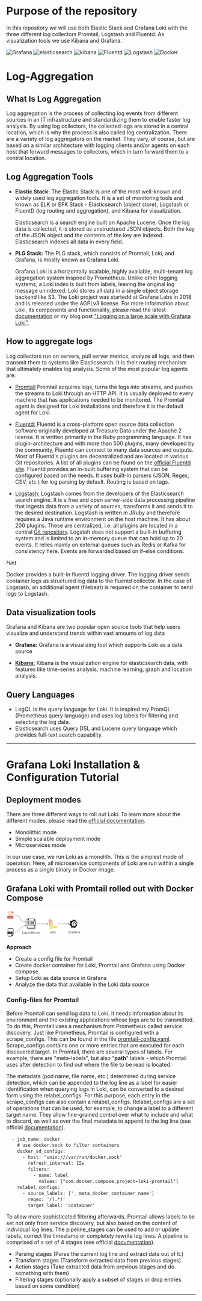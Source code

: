 # Purpose of the repository
In this repository we will use both Elastic Stack and Grafana Loki with the three different log collectors Promtail, Logstash and Fluentd. As visualization tools we use Kibana and Grafana.

![Grafana](https://img.shields.io/badge/grafana-ea6428.svg?style=for-the-badge&logo=grafana&logoColor=white)
![elasticsearch](https://img.shields.io/badge/Elastic_Search-005571?style=for-the-badge&logo=elasticsearch&logoColor=white)
![kibana](https://img.shields.io/badge/Kibana-005571?style=for-the-badge&logo=Kibana&logoColor=white)
![Fluentd](https://img.shields.io/badge/Fluentd-64a5d0?style=for-the-badge&logo=Fluentd&logoColor=white)
![Logstash](https://img.shields.io/badge/Logstash-64a5d0?style=for-the-badge&logo=Logstash&logoColor=white)
![Docker](https://img.shields.io/badge/Docker-2CA5E0?style=for-the-badge&logo=docker&logoColor=white)


# Log-Aggregation
## What Is Log Aggregation

Log aggregation is the process of collecting log events from different sources in an IT infrastructure and standardizing them to enable faster log analysis.
By using log collectors, the collected logs are stored in a central location, which is why the process is also called log centralization.
There are a variety of log aggregators on the market. They vary, of course, but are based on a similar architecture with logging clients and/or agents on each host
that forward messages to collectors, which in turn forward them to a central location.

## Log Aggregation Tools

* **Elastic Stack:**
  The Elastic Stack is one of the most well-known and widely used log aggregation tools.
  It is a set of monitoring tools and known as ELK or EFK Stack - Elasticsearch (object store), Logstash or FluentD (log routing and aggregation), and Kibana for visualization.

  Elasticsearch is a search engine built on Apache Lucene. Once the log data is collected, it is stored as unstructured JSON objects.
  Both the key of the JSON object and the contents of the key are indexed. Elasticsearch indexes all data in every field.


* **PLG Stack:**
  The PLG stack, which consists of Promtail, Loki, and Grafana, is mostly known as Grafana Loki.

  Grafana Loki is a horizontally scalable, highly available, multi-tenant log aggregation system inspired by Prometheus.
  Unlike other logging systems, a Loki index is built from labels, leaving the original log message unindexed. Loki stores all data in a single object storage backend like S3.
  The Loki project was startedd at Grafana Labs in 2018 and is released under the AGPLv3 license.
  For more information about Loki, its components and functionality, please read the latest  [documentation][1] or my blog post ["Logging on a large scale with Grafana Loki"][2].


## How to aggregate logs

Log collectors run on servers, pull server metrics, analyze all logs, and then transmit them to systems like Elasticsearch.
It is their routing mechanism that ultimately enables log analysis.
Some of the most popular log agents are:

* [Promtail][4] Promtail acquires logs, turns the logs into streams, and pushes the streams to Loki through an HTTP API.
  It is usually deployed to every machine that has applications needed to be monitored.
  The Promtail agent is designed for Loki installations and therefore it is the default agent for Loki.

* [Fluentd:][5] Fluentd is a cross-platform open source data collection software originally developed at Treasure Data under the Apache 2 license.
  It is written primarily in the Ruby programming language.
  It has plugin-architecture and with more than 500 plugins, many developed by the community, Fluentd can connect to many data sources and outputs.
  Most of Fluentd's plugins are decentralized and are located in various Git repositories. A list of all plugins can be found on the [official Fluentd site][9].
  Fluentd provides an in-built buffering system that can be configured based on the needs.
  It uses built-in parsers (JSON, Regex, CSV, etc.) for log parsing by default. Routing is based on tags.

* [Logstash:][6] Logstash comes from the developers of the Elasticsearch search engine.
  It is a free and open server-side data processing pipeline that ingests data from a variety of sources, transforms it and sends it to the desired destination.
  Logstash is written in JRuby and therefore requires a Java runtime environment on the host machine.
  It has about 200 plugins. These are centralized, i.e. all plugins are located in a central [Git repository][10].
  Logstah does not support a built-in buffering system and is limited to an in-memory queue that can hold up to 20 events.
  It relies mainly on external queues such as Redis or Kafka for consistency here.
  Events are forwarded based on if-else conditions.

_Hint_

Docker provides a built-in fluentd logging driver.
The logging driver sends container logs as structured log data to the fluentd collector.
In the case of Logstash, an additional agent (filebeat) is required on the container to send logs to Logstash.

## Data visualization tools

Grafana and Kibana are two popular open source tools that help users visualize and understand trends within vast amounts of log data

* **Grafana:** Grafana is a visualizing tool which supports Loki as a data source

* **[Kibana:][8]** Kibana is the visualization engine for elasticsearch data, with features like time-series analysis, machine learning, graph and location analysis.

## Query Languages

* LogQL is the query language for Loki. It is inspired my PromQL (Prometheus query language) and uses log labels for filtering and selecting the log data.
* Elasticsearch uses Query DSL and Lucene query language which provides full-text search capability.

------------------------------------

# Grafana Loki Installation & Configuration Tutorial

## Deployment modes
There are three different ways to roll out Loki. To learn more about the different modes, please read the [official documentation][2].

* Monolithic mode
* Simple scalable deployment mode
* Microservices mode

In our use case, we run Loki as a monolith. This is the simplest mode of operation.
Here, all microservice components of Loki are run within a single process as a single binary or Docker image.

## Grafana Loki with Promtail rolled out with Docker Compose

<img src="image/Grafana_Loki.jpg" alt="Grafana Loki Promtail setup" width="200">

**Approach**
* Create a config file for Promtail
* Create docker container for Loki, Promtail and Grafana using Docker compose
* Setup Loki as data source in Grafana
* Analyze the data that available in the Loki data source

### Config-files for Promtail

Before Promtail can send log data to Loki, it needs information about its environment and the existing applications whose logs are to be transmitted.
To do this, Promtail uses a mechanism from Prometheus called service discovery.
Just like Prometheus, Promtail is configured with a scrape_configs. This can be found in the file [promtail-config.yaml](loki-promtail-example/promtail/config/promtail-config.yaml).
Scrape_configs contains one or more entries that are executed for each discovered target.
In Promtail, there are several types of labels. For example, there are "meta-labels", but also "__path__" labels - which Promtail uses after detection to find out where the file to be read is located.

The metadata (pod name, file name, etc.) determined during service detection, which can be appended to the log line as a label for easier identification when querying logs in Loki,
can be converted to a desired form using the relabel_configs.
For this purpose, each entry in the scrape_configs can also contain a relabel_configs. 
Relabel_configs are a set of operations that can be used, for example, to change a label to a different target name.
They allow fine-grained control over what to include and what to discard, as well as over the final metadata to append to the log line (see official [documentation][11]).

```
  - job_name: docker
    # use docker.sock to filter containers
    docker_sd_configs:
      - host: "unix:///var/run/docker.sock"
        refresh_interval: 15s
        filters:
          - name: label
            values: ["com.docker.compose.project=loki-promtail"]
    relabel_configs:
      - source_labels: ['__meta_docker_container_name']
        regex: '/(.*)'
        target_label: 'container'
```

To allow more sophisticated filtering afterwards, Promtail allows labels to be set not only from service discovery, but also based on the content of individual log lines.
The pipeline_stages can be used to add or update labels, correct the timestamp or completely rewrite log lines. A pipeline is comprised of a set of 4 stages (see official [documentation][12]).
* Parsing stages (Parse the current log line and extract data out of it.)
* Transform stages (Transform extracted data from previous stages)
* Action stages (Take extracted data from previous stages and do something with them)
* Filtering stages (optionally apply a subset of stages or drop entries based on some condition)

---

[1]: https://grafana.com/docs/loki/latest/
[2]: https://blog.mi.hdm-stuttgart.de/index.php/2022/03/13/logging-im-grosen-masstab-mit-grafana-loki/
[3]: https://grafana.com/docs/loki/latest/fundamentals/architecture/deployment-modes/
[4]: https://grafana.com/docs/loki/latest/clients/promtail/
[5]: https://www.fluentd.org/
[6]: https://www.elastic.co/de/logstash/
[7]: https://www.elastic.co/guide/en/kibana/master/kuery-query.html
[8]: https://www.elastic.co/guide/en/kibana/master/introduction.html
[9]: https://www.fluentd.org/plugins/all
[10]: https://github.com/logstash-plugins
[11]: https://grafana.com/docs/loki/latest/clients/promtail/scraping/
[12]: https://grafana.com/docs/loki/latest/clients/promtail/pipelines/

